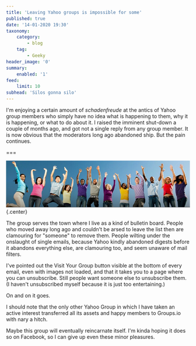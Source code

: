 ```yaml
---
title: 'Leaving Yahoo groups is impossible for some'
published: true
date: '14-01-2020 19:30'
taxonomy:
    category:
        - blog
    tag:
        - Geeky
header_image: '0'
summary:
    enabled: '1'
feed:
    limit: 10
subhead: 'Silos gonna silo'
---
```


I'm enjoying a certain amount of *schadenfreude* at the antics of Yahoo group members who simply have no idea what is happening to them, why it is happening, or what to do about it. I raised the imminent shut-down a couple of months ago, and got not a single reply from any group member. It is now obvious that the moderators long ago abandoned ship. But the pain continues.

===

![Yahoo people jump for joy](group.jpeg){.center} 

The group serves the town where I live as a kind of bulletin board. People who moved away long ago and couldn't be arsed to leave the list then are clamouring for "someone" to remove them. People wilting under the onslaught of single emails, because Yahoo kindly abandoned digests before it abandons everything else, are clamouring too, and seem unaware of mail filters. 

I've pointed out the Visit Your Group button visible at the bottom of every email, even with images not loaded, and that it takes you to a page where you can unsubscribe. Still people want someone else to unsubscribe them. (I haven't unsubscribed myself because it is just too entertaining.)

On and on it goes.

I should note that the only other Yahoo Group in which I have taken an active interest transferred all its assets and happy members to Groups.io with nary a hitch.

Maybe this group will eventually reincarnate itself. I'm kinda hoping it does so on Facebook, so I can give up even these minor pleasures.
